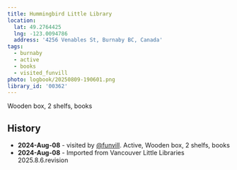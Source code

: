 ```yaml
---
title: Hummingbird Little Library
location:
  lat: 49.2764425
  lng: -123.0094786
  address: '4256 Venables St, Burnaby BC, Canada'
tags:
  - burnaby
  - active
  - books
  - visited_funvill
photo: logbook/20250809-190601.png
library_id: '00362'
---
```


Wooden box, 2 shelfs, books

## History

- **2024-Aug-08** - visited by [@funvill](https://blog.abluestar.com). Active, Wooden box, 2 shelfs, books
- **2024-Aug-08** - Imported from Vancouver Little Libraries 2025.8.6.revision
